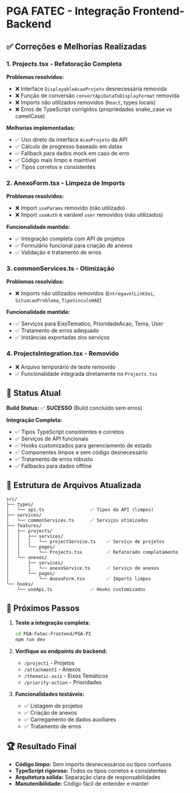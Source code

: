 # PGA FATEC - Integração Frontend-Backend

## ✅ Correções e Melhorias Realizadas

### 1. **Projects.tsx** - Refatoração Completa
**Problemas resolvidos:**
- ❌ Interface `DisplayableAcaoProjeto` desnecessária removida
- ❌ Função de conversão `convertApiDataToDisplayFormat` removida
- ❌ Imports não utilizados removidos (`React`, types locais)
- ❌ Erros de TypeScript corrigidos (propriedades snake_case vs camelCase)

**Melhorias implementadas:**
- ✅ Uso direto da interface `AcaoProjeto` da API
- ✅ Cálculo de progresso baseado em datas
- ✅ Fallback para dados mock em caso de erro
- ✅ Código mais limpo e maintível
- ✅ Tipos corretos e consistentes

### 2. **AnexoForm.tsx** - Limpeza de Imports
**Problemas resolvidos:**
- ❌ Import `useParams` removido (não utilizado)
- ❌ Import `useAuth` e variável `user` removidos (não utilizados)

**Funcionalidade mantida:**
- ✅ Integração completa com API de projetos
- ✅ Formulário funcional para criação de anexos
- ✅ Validação e tratamento de erros

### 3. **commonServices.ts** - Otimização
**Problemas resolvidos:**
- ❌ Imports não utilizados removidos (`EntregavelLinkSei`, `SituacaoProblema`, `TipoVinculoHAE`)

**Funcionalidade mantida:**
- ✅ Serviços para EixoTematico, PrioridadeAcao, Tema, User
- ✅ Tratamento de erros adequado
- ✅ Instâncias exportadas dos serviços

### 4. **ProjectsIntegration.tsx** - Removido
- ❌ Arquivo temporário de teste removido
- ✅ Funcionalidade integrada diretamente no `Projects.tsx`

## 🚀 Status Atual

**Build Status:** ✅ **SUCESSO** (Build concluído sem erros)

**Integração Completa:**
- ✅ Tipos TypeScript consistentes e corretos
- ✅ Serviços de API funcionais
- ✅ Hooks customizados para gerenciamento de estado
- ✅ Componentes limpos e sem código desnecessário
- ✅ Tratamento de erros robusto
- ✅ Fallbacks para dados offline

## 📁 Estrutura de Arquivos Atualizada

```
src/
├── types/
│   └── api.ts                 ✅ Tipos da API (limpos)
├── services/
│   └── commonServices.ts      ✅ Serviços otimizados
├── features/
│   ├── projects/
│   │   ├── services/
│   │   │   └── projectService.ts    ✅ Serviço de projetos
│   │   └── pages/
│   │       └── Projects.tsx         ✅ Refatorado completamente
│   └── anexos/
│       ├── services/
│       │   └── anexoService.ts      ✅ Serviço de anexos
│       └── pages/
│           └── AnexoForm.tsx        ✅ Imports limpos
└── hooks/
    └── useApi.ts              ✅ Hooks customizados
```

## 🎯 Próximos Passos

1. **Teste a integração completa:**
   ```bash
   cd PGA-Fatec-Frontend/PGA-PI
   npm run dev
   ```

2. **Verifique os endpoints do backend:**
   - `/project1` - Projetos
   - `/attachment1` - Anexos
   - `/thematic-axis` - Eixos Temáticos
   - `/priority-action` - Prioridades

3. **Funcionalidades testáveis:**
   - ✅ Listagem de projetos
   - ✅ Criação de anexos
   - ✅ Carregamento de dados auxiliares
   - ✅ Tratamento de erros

## 🏆 Resultado Final

- **Código limpo:** Sem imports desnecessários ou tipos confusos
- **TypeScript rigoroso:** Todos os tipos corretos e consistentes
- **Arquitetura sólida:** Separação clara de responsabilidades
- **Manutenibilidade:** Código fácil de entender e manter